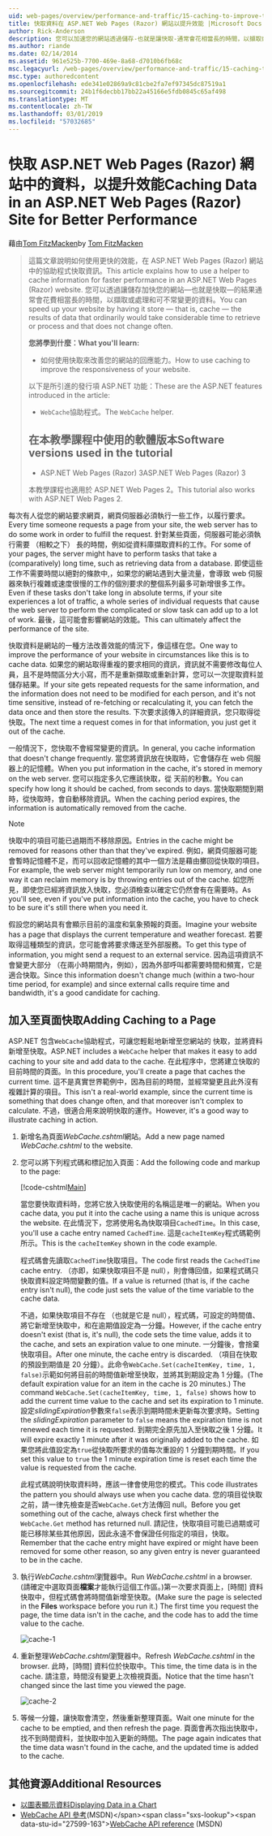 ```yaml
---
uid: web-pages/overview/performance-and-traffic/15-caching-to-improve-the-performance-of-your-website
title: 快取資料在 ASP.NET Web Pages (Razor) 網站以提升效能 |Microsoft Docs
author: Rick-Anderson
description: 您可以加速您的網站透過儲存-也就是讓快取-通常會花相當長的時間，以擷取或處理資料的結果...
ms.author: riande
ms.date: 02/14/2014
ms.assetid: 961e525b-7700-469e-8a68-d7010b6fb68c
msc.legacyurl: /web-pages/overview/performance-and-traffic/15-caching-to-improve-the-performance-of-your-website
msc.type: authoredcontent
ms.openlocfilehash: ede341e02869a9c81cbe2fa7ef97345dc87519a1
ms.sourcegitcommit: 24b1f6decbb17bb22a45166e5fdb0845c65af498
ms.translationtype: MT
ms.contentlocale: zh-TW
ms.lasthandoff: 03/01/2019
ms.locfileid: "57032685"
---
```

<a name="caching-data-in-an-aspnet-web-pages-razor-site-for-better-performance"></a><span data-ttu-id="27599-103">快取 ASP.NET Web Pages (Razor) 網站中的資料，以提升效能</span><span class="sxs-lookup"><span data-stu-id="27599-103">Caching Data in an ASP.NET Web Pages (Razor) Site for Better Performance</span></span>
====================
<span data-ttu-id="27599-104">藉由[Tom FitzMacken](https://github.com/tfitzmac)</span><span class="sxs-lookup"><span data-stu-id="27599-104">by [Tom FitzMacken](https://github.com/tfitzmac)</span></span>

> <span data-ttu-id="27599-105">這篇文章說明如何使用更快的效能，在 ASP.NET Web Pages (Razor) 網站中的協助程式快取資訊。</span><span class="sxs-lookup"><span data-stu-id="27599-105">This article explains how to use a helper to cache information for faster performance in an ASP.NET Web Pages (Razor) website.</span></span> <span data-ttu-id="27599-106">您可以透過讓儲存加快您的網站&#8212;也就是快取&#8212;的結果通常會花費相當長的時間，以擷取或處理和可不常變更的資料。</span><span class="sxs-lookup"><span data-stu-id="27599-106">You can speed up your website by having it store &#8212; that is, cache &#8212; the results of data that ordinarily would take considerable time to retrieve or process and that does not change often.</span></span>
> 
> <span data-ttu-id="27599-107">**您將學到什麼：**</span><span class="sxs-lookup"><span data-stu-id="27599-107">**What you'll learn:**</span></span> 
> 
> - <span data-ttu-id="27599-108">如何使用快取來改善您的網站的回應能力。</span><span class="sxs-lookup"><span data-stu-id="27599-108">How to use caching to improve the responsiveness of your website.</span></span>
> 
> <span data-ttu-id="27599-109">以下是所引進的發行項 ASP.NET 功能：</span><span class="sxs-lookup"><span data-stu-id="27599-109">These are the ASP.NET features introduced in the article:</span></span>
> 
> - <span data-ttu-id="27599-110">`WebCache`協助程式。</span><span class="sxs-lookup"><span data-stu-id="27599-110">The `WebCache` helper.</span></span>
>   
> 
> ## <a name="software-versions-used-in-the-tutorial"></a><span data-ttu-id="27599-111">在本教學課程中使用的軟體版本</span><span class="sxs-lookup"><span data-stu-id="27599-111">Software versions used in the tutorial</span></span>
> 
> 
> - <span data-ttu-id="27599-112">ASP.NET Web Pages (Razor) 3</span><span class="sxs-lookup"><span data-stu-id="27599-112">ASP.NET Web Pages (Razor) 3</span></span>
>   
> 
> <span data-ttu-id="27599-113">本教學課程也適用於 ASP.NET Web Pages 2。</span><span class="sxs-lookup"><span data-stu-id="27599-113">This tutorial also works with ASP.NET Web Pages 2.</span></span>


<span data-ttu-id="27599-114">每次有人從您的網站要求網頁，網頁伺服器必須執行一些工作，以履行要求。</span><span class="sxs-lookup"><span data-stu-id="27599-114">Every time someone requests a page from your site, the web server has to do some work in order to fulfill the request.</span></span> <span data-ttu-id="27599-115">針對某些頁面，伺服器可能必須執行需要 （相較之下） 長的時間，例如從資料庫擷取資料的工作。</span><span class="sxs-lookup"><span data-stu-id="27599-115">For some of your pages, the server might have to perform tasks that take a (comparatively) long time, such as retrieving data from a database.</span></span> <span data-ttu-id="27599-116">即使這些工作不需要時間以絕對的條款中,，如果您的網站遇到大量流量，會導致 web 伺服器來執行複雜或速度很慢的工作的個別要求的整個系列最多可新增很多工作。</span><span class="sxs-lookup"><span data-stu-id="27599-116">Even if these tasks don't take long in absolute terms, if your site experiences a lot of traffic, a whole series of individual requests that cause the web server to perform the complicated or slow task can add up to a lot of work.</span></span> <span data-ttu-id="27599-117">最後，這可能會影響網站的效能。</span><span class="sxs-lookup"><span data-stu-id="27599-117">This can ultimately affect the performance of the site.</span></span>

<span data-ttu-id="27599-118">快取資料是網站的一種方法改善效能的情況下，像這樣在您。</span><span class="sxs-lookup"><span data-stu-id="27599-118">One way to improve the performance of your website in circumstances like this is to cache data.</span></span> <span data-ttu-id="27599-119">如果您的網站取得重複的要求相同的資訊，資訊就不需要修改每位人員，且不是時間區分大小寫，而不是重新擷取或重新計算，您可以一次提取資料並儲存結果。</span><span class="sxs-lookup"><span data-stu-id="27599-119">If your site gets repeated requests for the same information, and the information does not need to be modified for each person, and it's not time sensitive, instead of re-fetching or recalculating it, you can fetch the data once and then store the results.</span></span> <span data-ttu-id="27599-120">下次要求該傳入的詳細資訊，您只取得從快取。</span><span class="sxs-lookup"><span data-stu-id="27599-120">The next time a request comes in for that information, you just get it out of the cache.</span></span>

<span data-ttu-id="27599-121">一般情況下，您快取不會經常變更的資訊。</span><span class="sxs-lookup"><span data-stu-id="27599-121">In general, you cache information that doesn't change frequently.</span></span> <span data-ttu-id="27599-122">當您將資訊放在快取時，它會儲存在 web 伺服器上的記憶體。</span><span class="sxs-lookup"><span data-stu-id="27599-122">When you put information in the cache, it's stored in memory on the web server.</span></span> <span data-ttu-id="27599-123">您可以指定多久它應該快取，從 天前的秒數。</span><span class="sxs-lookup"><span data-stu-id="27599-123">You can specify how long it should be cached, from seconds to days.</span></span> <span data-ttu-id="27599-124">當快取期間到期時，從快取時，會自動移除資訊。</span><span class="sxs-lookup"><span data-stu-id="27599-124">When the caching period expires, the information is automatically removed from the cache.</span></span>

> [!NOTE]
> <span data-ttu-id="27599-125">快取中的項目可能已過期而不移除原因。</span><span class="sxs-lookup"><span data-stu-id="27599-125">Entries in the cache might be removed for reasons other than that they've expired.</span></span> <span data-ttu-id="27599-126">例如，網頁伺服器可能會暫時記憶體不足，而可以回收記憶體的其中一個方法是藉由擲回從快取的項目。</span><span class="sxs-lookup"><span data-stu-id="27599-126">For example, the web server might temporarily run low on memory, and one way it can reclaim memory is by throwing entries out of the cache.</span></span> <span data-ttu-id="27599-127">如您所見，即使您已經將資訊放入快取，您必須檢查以確定它仍然會有在需要時。</span><span class="sxs-lookup"><span data-stu-id="27599-127">As you'll see, even if you've put information into the cache, you have to check to be sure it's still there when you need it.</span></span>


<span data-ttu-id="27599-128">假設您的網站具有會顯示目前的溫度和氣象預報的頁面。</span><span class="sxs-lookup"><span data-stu-id="27599-128">Imagine your website has a page that displays the current temperature and weather forecast.</span></span> <span data-ttu-id="27599-129">若要取得這種類型的資訊，您可能會將要求傳送至外部服務。</span><span class="sxs-lookup"><span data-stu-id="27599-129">To get this type of information, you might send a request to an external service.</span></span> <span data-ttu-id="27599-130">因為這項資訊不會變更大部分 （在兩小時期間內，例如），因為外部呼叫都需要時間和頻寬，它是適合快取。</span><span class="sxs-lookup"><span data-stu-id="27599-130">Since this information doesn't change much (within a two-hour time period, for example) and since external calls require time and bandwidth, it's a good candidate for caching.</span></span>

## <a name="adding-caching-to-a-page"></a><span data-ttu-id="27599-131">加入至頁面快取</span><span class="sxs-lookup"><span data-stu-id="27599-131">Adding Caching to a Page</span></span>

<span data-ttu-id="27599-132">ASP.NET 包含`WebCache`協助程式，可讓您輕鬆地新增至您網站的 快取，並將資料新增至快取。</span><span class="sxs-lookup"><span data-stu-id="27599-132">ASP.NET includes a `WebCache` helper that makes it easy to add caching to your site and add data to the cache.</span></span> <span data-ttu-id="27599-133">在此程序中，您將建立快取的目前時間的頁面。</span><span class="sxs-lookup"><span data-stu-id="27599-133">In this procedure, you'll create a page that caches the current time.</span></span> <span data-ttu-id="27599-134">這不是真實世界範例中，因為目前的時間，並經常變更且此外沒有複雜計算的項目。</span><span class="sxs-lookup"><span data-stu-id="27599-134">This isn't a real-world example, since the current time is something that does change often, and that moreover isn't complex to calculate.</span></span> <span data-ttu-id="27599-135">不過，很適合用來說明快取的運作。</span><span class="sxs-lookup"><span data-stu-id="27599-135">However, it's a good way to illustrate caching in action.</span></span>

1. <span data-ttu-id="27599-136">新增名為頁面*WebCache.cshtml*網站。</span><span class="sxs-lookup"><span data-stu-id="27599-136">Add a new page named *WebCache.cshtml* to the website.</span></span>
2. <span data-ttu-id="27599-137">您可以將下列程式碼和標記加入頁面：</span><span class="sxs-lookup"><span data-stu-id="27599-137">Add the following code and markup to the page:</span></span>

    [!code-cshtml[Main](15-caching-to-improve-the-performance-of-your-website/samples/sample1.cshtml)]

    <span data-ttu-id="27599-138">當您要快取資料時，您將它放入快取使用的名稱這是唯一的網站。</span><span class="sxs-lookup"><span data-stu-id="27599-138">When you cache data, you put it into the cache using a name this is unique across the website.</span></span> <span data-ttu-id="27599-139">在此情況下，您將使用名為快取項目`CachedTime`。</span><span class="sxs-lookup"><span data-stu-id="27599-139">In this case, you'll use a cache entry named `CachedTime`.</span></span> <span data-ttu-id="27599-140">這是`cacheItemKey`程式碼範例所示。</span><span class="sxs-lookup"><span data-stu-id="27599-140">This is the `cacheItemKey` shown in the code example.</span></span>

    <span data-ttu-id="27599-141">程式碼會先讀取`CachedTime`快取項目。</span><span class="sxs-lookup"><span data-stu-id="27599-141">The code first reads the `CachedTime` cache entry.</span></span> <span data-ttu-id="27599-142">（亦即，如果快取項目不是 null），則會傳回值，如果程式碼只快取資料設定時間變數的值。</span><span class="sxs-lookup"><span data-stu-id="27599-142">If a value is returned (that is, if the cache entry isn't null), the code just sets the value of the time variable to the cache data.</span></span>

    <span data-ttu-id="27599-143">不過，如果快取項目不存在 （也就是它是 null），程式碼，可設定的時間值、 將它新增至快取中，和在逾期值設定為一分鐘。</span><span class="sxs-lookup"><span data-stu-id="27599-143">However, if the cache entry doesn't exist (that is, it's null), the code sets the time value, adds it to the cache, and sets an expiration value to one minute.</span></span> <span data-ttu-id="27599-144">一分鐘後，會捨棄快取項目。</span><span class="sxs-lookup"><span data-stu-id="27599-144">After one minute, the cache entry is discarded.</span></span> <span data-ttu-id="27599-145">（項目在快取的預設到期值是 20 分鐘）。此命令`WebCache.Set(cacheItemKey, time, 1, false)`示範如何將目前的時間值新增至快取，並將其到期設定為 1 分鐘。</span><span class="sxs-lookup"><span data-stu-id="27599-145">(The default expiration value for an item in the cache is 20 minutes.) The command `WebCache.Set(cacheItemKey, time, 1, false)` shows how to add the current time value to the cache and set its expiration to 1 minute.</span></span> <span data-ttu-id="27599-146">設定*slidingExpiration*參數來`false`表示到期時間未更新每次要求時。</span><span class="sxs-lookup"><span data-stu-id="27599-146">Setting the *slidingExpiration* parameter to `false` means the expiration time is not renewed each time it is requested.</span></span> <span data-ttu-id="27599-147">到期完全原先加入至快取之後 1 分鐘。</span><span class="sxs-lookup"><span data-stu-id="27599-147">It will expire exactly 1 minute after it was originally added to the cache.</span></span> <span data-ttu-id="27599-148">如果您將此值設定為`true`從快取所要求的值每次重設的 1 分鐘到期時間。</span><span class="sxs-lookup"><span data-stu-id="27599-148">If you set this value to `true` the 1 minute expiration time is reset each time the value is requested from the cache.</span></span>

    <span data-ttu-id="27599-149">此程式碼說明快取資料時，應該一律會使用您的模式。</span><span class="sxs-lookup"><span data-stu-id="27599-149">This code illustrates the pattern you should always use when you cache data.</span></span> <span data-ttu-id="27599-150">您的項目從快取之前，請一律先檢查是否`WebCache.Get`方法傳回 null。</span><span class="sxs-lookup"><span data-stu-id="27599-150">Before you get something out of the cache, always check first whether the `WebCache.Get` method has returned null.</span></span> <span data-ttu-id="27599-151">請記住，快取項目可能已過期或可能已移除某些其他原因，因此永遠不會保證任何指定的項目，快取。</span><span class="sxs-lookup"><span data-stu-id="27599-151">Remember that the cache entry might have expired or might have been removed for some other reason, so any given entry is never guaranteed to be in the cache.</span></span>
3. <span data-ttu-id="27599-152">執行*WebCache.cshtml*瀏覽器中。</span><span class="sxs-lookup"><span data-stu-id="27599-152">Run *WebCache.cshtml* in a browser.</span></span> <span data-ttu-id="27599-153">(請確定中選取頁面**檔案**才能執行這個工作區。)第一次要求頁面上，[時間] 資料快取中，但程式碼會將時間值新增至快取。</span><span class="sxs-lookup"><span data-stu-id="27599-153">(Make sure the page is selected in the **Files** workspace before you run it.) The first time you request the page, the time data isn't in the cache, and the code has to add the time value to the cache.</span></span>

    ![cache-1](15-caching-to-improve-the-performance-of-your-website/_static/image1.jpg)
4. <span data-ttu-id="27599-155">重新整理*WebCache.cshtml*瀏覽器中。</span><span class="sxs-lookup"><span data-stu-id="27599-155">Refresh *WebCache.cshtml* in the browser.</span></span> <span data-ttu-id="27599-156">此時，[時間] 資料位於快取中。</span><span class="sxs-lookup"><span data-stu-id="27599-156">This time, the time data is in the cache.</span></span> <span data-ttu-id="27599-157">請注意，時間沒有變更上次檢視頁面。</span><span class="sxs-lookup"><span data-stu-id="27599-157">Notice that the time hasn't changed since the last time you viewed the page.</span></span>

    ![cache-2](15-caching-to-improve-the-performance-of-your-website/_static/image2.jpg)
5. <span data-ttu-id="27599-159">等候一分鐘，讓快取會清空，然後重新整理頁面。</span><span class="sxs-lookup"><span data-stu-id="27599-159">Wait one minute for the cache to be emptied, and then refresh the page.</span></span> <span data-ttu-id="27599-160">頁面會再次指出快取中，找不到時間資料，並快取中加入更新的時間。</span><span class="sxs-lookup"><span data-stu-id="27599-160">The page again indicates that the time data wasn't found in the cache, and the updated time is added to the cache.</span></span>

<a id="Additional_Resources"></a>
## <a name="additional-resources"></a><span data-ttu-id="27599-161">其他資源</span><span class="sxs-lookup"><span data-stu-id="27599-161">Additional Resources</span></span>


- [<span data-ttu-id="27599-162">以圖表顯示資料</span><span class="sxs-lookup"><span data-stu-id="27599-162">Displaying Data in a Chart</span></span>](https://go.microsoft.com/fwlink/?LinkId=202895)
- <span data-ttu-id="27599-163">[WebCache API 參考](https://msdn.microsoft.com/library/system.web.helpers.webcache(v=vs.99).aspx)(MSDN)</span><span class="sxs-lookup"><span data-stu-id="27599-163">[WebCache API reference](https://msdn.microsoft.com/library/system.web.helpers.webcache(v=vs.99).aspx) (MSDN)</span></span>
